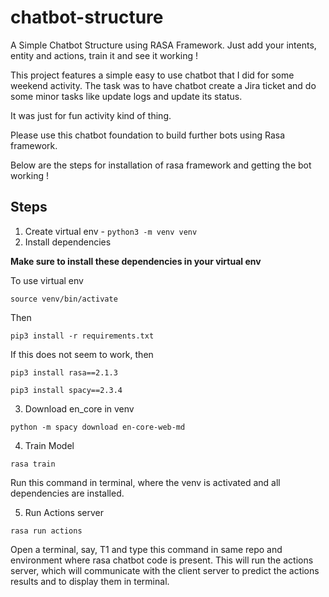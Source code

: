 # chatbot-structure

A Simple Chatbot Structure using RASA Framework. Just add your intents, entity and actions, train it and see it working !

This project features a simple easy to use chatbot that I did for some weekend activity. The task was to have chatbot create a Jira ticket and do some minor tasks like update logs and update its status.

It was just for fun activity kind of thing.

Please use this chatbot foundation to build further bots using Rasa framework.

Below are the steps for installation of rasa framework and getting the bot working !

## Steps

1. Create virtual env - `python3 -m venv venv`
2. Install dependencies

**Make sure to install these dependencies in your virtual env**

To use virtual env

`source venv/bin/activate`

Then

`pip3 install -r requirements.txt`

If this does not seem to work, then

`pip3 install rasa==2.1.3`

`pip3 install spacy==2.3.4`

3. Download en_core in venv

`python -m spacy download en-core-web-md`

4. Train Model

`rasa train`

Run this command in terminal, where the venv is activated and all dependencies are installed.

5. Run Actions server

`rasa run actions`

Open a terminal, say, T1 and type this command in same repo and environment where rasa chatbot code is present. This will run the actions server, which will communicate with the client server to predict the actions results and to display them in terminal.


